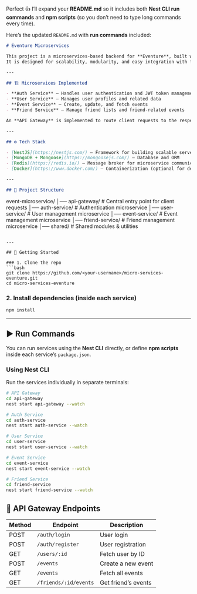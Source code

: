 Perfect 👍 I’ll expand your **README.md** so it includes both **Nest CLI run commands** and **npm scripts** (so you don’t need to type long commands every time).

Here’s the updated `README.md` with **run commands** included:

```markdown
# Eventure Microservices

This project is a microservices-based backend for **Eventure**, built with **NestJS**.  
It is designed for scalability, modularity, and easy integration with frontend clients.

---

## 🏗️ Microservices Implemented

- **Auth Service** – Handles user authentication and JWT token management  
- **User Service** – Manages user profiles and related data  
- **Event Service** – Create, update, and fetch events  
- **Friend Service** – Manage friend lists and friend-related events  

An **API Gateway** is implemented to route client requests to the respective microservices.

---

## ⚙️ Tech Stack

- [NestJS](https://nestjs.com/) – Framework for building scalable server-side apps  
- [MongoDB + Mongoose](https://mongoosejs.com/) – Database and ORM  
- [Redis](https://redis.io/) – Message broker for microservice communication  
- [Docker](https://www.docker.com/) – Containerization (optional for deployment)  

---

## 📂 Project Structure

```

event-microservice/
│── api-gateway/      # Central entry point for client requests
│── auth-service/     # Authentication microservice
│── user-service/     # User management microservice
│── event-service/    # Event management microservice
│── friend-service/   # Friend management microservice
│── shared/           # Shared modules & utilities

````

---

## 🚀 Getting Started

### 1. Clone the repo
```bash
git clone https://github.com/<your-username>/micro-services-eventure.git
cd micro-services-eventure
````

### 2. Install dependencies (inside each service)

```bash
npm install
```

---

## ▶️ Run Commands

You can run services using the **Nest CLI** directly, or define **npm scripts** inside each service’s `package.json`.

### Using Nest CLI

Run the services individually in separate terminals:

```bash
# API Gateway
cd api-gateway
nest start api-gateway --watch

# Auth Service
cd auth-service
nest start auth-service --watch

# User Service
cd user-service
nest start user-service --watch

# Event Service
cd event-service
nest start event-service --watch

# Friend Service
cd friend-service
nest start friend-service --watch
```

## 🔌 API Gateway Endpoints

| Method | Endpoint              | Description         |
| ------ | --------------------- | ------------------- |
| POST   | `/auth/login`         | User login          |
| POST   | `/auth/register`      | User registration   |
| GET    | `/users/:id`          | Fetch user by ID    |
| POST   | `/events`             | Create a new event  |
| GET    | `/events`             | Fetch all events    |
| GET    | `/friends/:id/events` | Get friend’s events |

